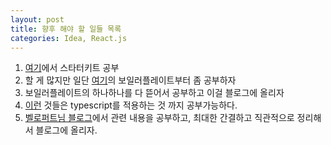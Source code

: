 ```yaml
---
layout: post
title: 향후 해야 할 일들 목록
categories: Idea, React.js
---
```


1. [여기](https://reactjs.org/community/starter-kits.html)에서 스타터키트 공부
2. 할 게 많지만 일단 [여기](https://github.com/react-boilerplate/react-boilerplate)의 보일러플레이트부터 좀 공부하자
3. 보일러플레이트의 하나하나를 다 뜯어서 공부하고 이걸 블로그에 올리자
4. [이런](https://github.com/barbar/vortigern) 것들은 typescript를 적용하는 것 까지 공부가능하다.
5. [벨로퍼트님 블로그](https://velopert.com/)에서 관련 내용을 공부하고, 최대한 간결하고 직관적으로 정리해서 블로그에 올리자.
